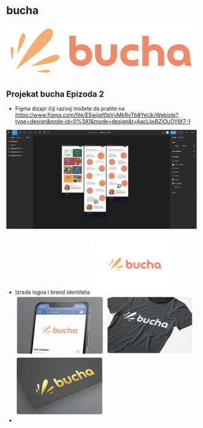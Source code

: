 # bucha
![Front](https://github.com/UPocek/bucha/blob/master/docs/bucha_logo.png)

## Projekat bucha Epizoda 2
- Figma dizajn čiji razvoj možete da pratite na https://www.figma.com/file/ESwijgf0pVvMkRvTb8YeUk/Webiste?type=design&node-id=0%3A1&mode=design&t=AacLlwBZlOuOY6f7-1

![Figma](https://github.com/UPocek/bucha/blob/master/docs/figma.png)

- Izrada logoa i brend identiteta
<img src="https://github.com/UPocek/bucha/blob/master/docs/card1.png" width="49%"></img>
<img src="https://github.com/UPocek/bucha/blob/master/docs/card2.png" width="49%"></img>
<img src="https://github.com/UPocek/bucha/blob/master/docs/card3.png" width="49%"></img>
<img src="https://github.com/UPocek/bucha/blob/master/docs/card4.png" width="49%"></img>
- 
